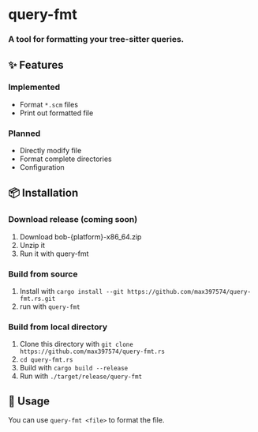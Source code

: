 # query-fmt

### A tool for formatting your tree-sitter queries.

## ✨ Features
### Implemented
- Format `*.scm` files
- Print out formatted file

### Planned
- Directly modify file
- Format complete directories
- Configuration

## 📦 Installation
### Download release (coming soon)
1. Download bob-{platform}-x86_64.zip
2. Unzip it
3. Run it with query-fmt

### Build from source
1. Install with `cargo install --git https://github.com/max397574/query-fmt.rs.git`
2. run with `query-fmt`

### Build from local directory
1. Clone this directory with `git clone https://github.com/max397574/query-fmt.rs`
2. `cd query-fmt.rs`
3. Build with `cargo build --release`
4. Run with `./target/release/query-fmt`

## 🚀 Usage
You can use `query-fmt <file>` to format the file.
